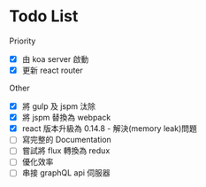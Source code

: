 Todo List
=========

Priority
* [x] 由 koa server 啟動
* [x] 更新 react router

Other
* [x] 將 gulp 及 jspm 汰除
* [x] 將 jspm 替換為 webpack
* [x] react 版本升級為 0.14.8 - 解決(memory leak)問題
* [ ] 寫完整的 Documentation
* [ ] 嘗試將 flux 轉換為 redux
* [ ] 優化效率
* [ ] 串接 graphQL api 伺服器
